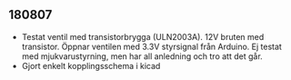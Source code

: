 ## 180807

 - Testat ventil med transistorbrygga (ULN2003A). 12V bruten med transistor. Öppnar ventilen med 3.3V styrsignal från Arduino. Ej testat med mjukvarustyrning, men har all anledning och tro att det går.
 - Gjort enkelt kopplingsschema i kicad
